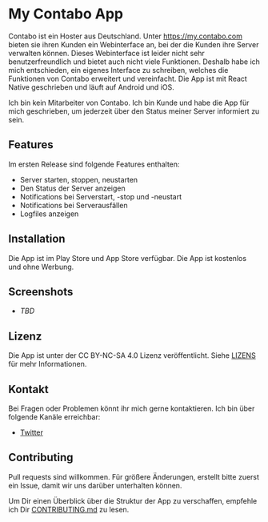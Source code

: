 # My Contabo App

Contabo ist ein Hoster aus Deutschland. Unter https://my.contabo.com bieten sie ihren Kunden ein Webinterface an, bei der die Kunden ihre Server verwalten können. Dieses Webinterface ist leider nicht sehr benutzerfreundlich und bietet auch nicht viele Funktionen. Deshalb habe ich mich entschieden, ein eigenes Interface zu schreiben, welches die Funktionen von Contabo erweitert und vereinfacht. Die App ist  mit React Native geschrieben und läuft auf Android und iOS.

Ich bin kein Mitarbeiter von Contabo. Ich bin Kunde und habe die App für mich geschrieben, um jederzeit über den Status meiner Server informiert zu sein.

## Features

Im ersten Release sind folgende Features enthalten:

- Server starten, stoppen, neustarten
- Den Status der Server anzeigen
- Notifications bei Serverstart, -stop und -neustart
- Notifications bei Serverausfällen
- Logfiles anzeigen

## Installation

Die App ist im Play Store und App Store verfügbar. Die App ist kostenlos und ohne Werbung.

## Screenshots

- *TBD*

## Lizenz

Die App ist unter der CC BY-NC-SA 4.0 Lizenz veröffentlicht. Siehe [LIZENS](https://creativecommons.org/licenses/by-nc-sa/4.0/) für mehr Informationen.

## Kontakt

Bei Fragen oder Problemen könnt ihr mich gerne kontaktieren. Ich bin über folgende Kanäle erreichbar:

- [Twitter](https://twitter.com/vergissberlin)

## Contributing

Pull requests sind willkommen. Für größere Änderungen, erstellt bitte zuerst ein Issue, damit wir uns darüber unterhalten können.

Um Dir einen Überblick über die Struktur der App zu verschaffen, empfehle ich Dir [CONTRIBUTING.md](CONTRIBUTING.md) zu lesen.
